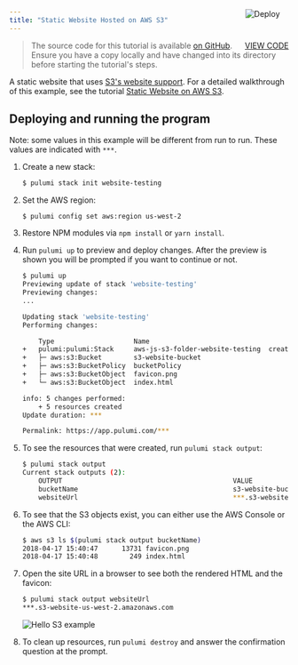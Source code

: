 ```yaml
---
title: "Static Website Hosted on AWS S3"
---
```


<a href="https://app.pulumi.com/new?template=https://github.com/pulumi/examples/tree/master/aws-js-s3-folder" target="_blank">
    <img src="https://get.pulumi.com/new/button.svg" alt="Deploy" style="float: right; padding: 8px; margin-top: -65px; margin-right: 8px">
</a>

> <a class="btn btn-secondary" href="https://github.com/pulumi/examples/tree/master/aws-js-s3-folder" target="_blank" style="float: right"><i class="fab fa-github pr-2"></i> VIEW CODE</a>
> The source code for this tutorial is available [on GitHub](https://github.com/pulumi/examples/tree/master/aws-js-s3-folder). Ensure you have
> a copy locally and have changed into its directory before starting the tutorial's steps.


A static website that uses [S3's website support](https://docs.aws.amazon.com/AmazonS3/latest/dev/WebsiteHosting.html).
For a detailed walkthrough of this example, see the tutorial [Static Website on AWS S3](https://www.pulumi.com/docs/reference/tutorials/aws/tutorial-s3-website/).

## Deploying and running the program

Note: some values in this example will be different from run to run.  These values are indicated
with `***`.

1.  Create a new stack:

    ```bash
    $ pulumi stack init website-testing
    ```

1.  Set the AWS region:

    ```
    $ pulumi config set aws:region us-west-2
    ```

1.  Restore NPM modules via `npm install` or `yarn install`.

1.  Run `pulumi up` to preview and deploy changes.  After the preview is shown you will be
    prompted if you want to continue or not.

    ```bash
    $ pulumi up
    Previewing update of stack 'website-testing'
    Previewing changes:
    ...

    Updating stack 'website-testing'
    Performing changes:

        Type                    Name                                   Status      Info
    +   pulumi:pulumi:Stack     aws-js-s3-folder-website-testing  created
    +   ├─ aws:s3:Bucket        s3-website-bucket                      created
    +   ├─ aws:s3:BucketPolicy  bucketPolicy                           created
    +   ├─ aws:s3:BucketObject  favicon.png                            created
    +   └─ aws:s3:BucketObject  index.html                             created

    info: 5 changes performed:
        + 5 resources created
    Update duration: ***

    Permalink: https://app.pulumi.com/***
    ```

1.  To see the resources that were created, run `pulumi stack output`:

    ```bash
    $ pulumi stack output
    Current stack outputs (2):
        OUTPUT                                           VALUE
        bucketName                                       s3-website-bucket-***
        websiteUrl                                       ***.s3-website-us-west-2.amazonaws.com
    ```

1.  To see that the S3 objects exist, you can either use the AWS Console or the AWS CLI:

    ```bash
    $ aws s3 ls $(pulumi stack output bucketName)
    2018-04-17 15:40:47      13731 favicon.png
    2018-04-17 15:40:48        249 index.html
    ```

1.  Open the site URL in a browser to see both the rendered HTML and the favicon:

    ```bash
    $ pulumi stack output websiteUrl
    ***.s3-website-us-west-2.amazonaws.com
    ```

    ![Hello S3 example](images/part2-website.png)

1.  To clean up resources, run `pulumi destroy` and answer the confirmation question at the prompt.

